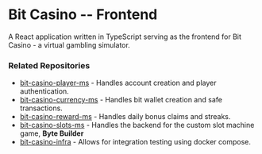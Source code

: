 # Bit Casino -- Frontend

A React application written in TypeScript serving as the frontend for Bit Casino - a virtual gambling simulator.

### Related Repositories

- [bit-casino-player-ms](https://github.com/b1gd3vd0g/bit-casino-player-ms) - Handles account creation and player authentication.
- [bit-casino-currency-ms](https://github.com/b1gd3vd0g/bit-casino-currency-ms) - Handles bit wallet creation and safe transactions.
- [bit-casino-reward-ms](https://github.com/b1gd3vd0g/bit-casino-reward-ms) - Handles daily bonus claims and streaks.
- [bit-casino-slots-ms](https://github.com/b1gd3vd0g/bit-casino-slots-ms) - Handles the backend for the custom slot machine game, **Byte Builder**
- [bit-casino-infra](https://github.com/b1gd3vd0g/bit-casino-infra) - Allows for integration testing using docker compose.
